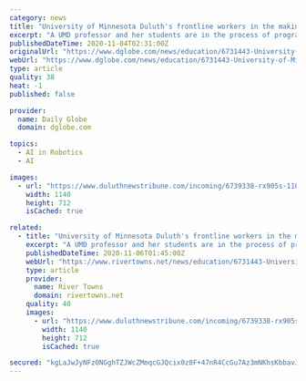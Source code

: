 ```yaml
---
category: news
title: "University of Minnesota Duluth's frontline workers in the making: robots"
excerpt: "A UMD professor and her students are in the process of programming \"COVID gossip bots\" to socialize with and monitor isolated residents of assisted living facilities."
publishedDateTime: 2020-11-04T02:31:00Z
originalUrl: "https://www.dglobe.com/news/education/6731443-University-of-Minnesota-Duluths-frontline-workers-in-the-making-robots"
webUrl: "https://www.dglobe.com/news/education/6731443-University-of-Minnesota-Duluths-frontline-workers-in-the-making-robots"
type: article
quality: 38
heat: -1
published: false

provider:
  name: Daily Globe
  domain: dglobe.com

topics:
  - AI in Robotics
  - AI

images:
  - url: "https://www.duluthnewstribune.com/incoming/6739338-rx905s-110220.N.DNT.CovidBot-c01.JPG/alternates/BASE_LANDSCAPE/110220.N.DNT.CovidBot%20c01.JPG"
    width: 1140
    height: 712
    isCached: true

related:
  - title: "University of Minnesota Duluth's frontline workers in the making: robots"
    excerpt: "A UMD professor and her students are in the process of programming \"COVID gossip bots\" to socialize with and monitor isolated residents of assisted living facilities."
    publishedDateTime: 2020-11-06T01:45:00Z
    webUrl: "https://www.rivertowns.net/news/education/6731443-University-of-Minnesota-Duluths-frontline-workers-in-the-making-robots"
    type: article
    provider:
      name: River Towns
      domain: rivertowns.net
    quality: 40
    images:
      - url: "https://www.duluthnewstribune.com/incoming/6739338-rx905s-110220.N.DNT.CovidBot-c01.JPG/alternates/BASE_LANDSCAPE/110220.N.DNT.CovidBot%20c01.JPG"
        width: 1140
        height: 712
        isCached: true

secured: "kgLaJwJyNFzONGghTZJWcZMmqcGJQcix0z0F+47nR4CcGu7Az3mNKhsKbbavJTQ2tZIEpUZVFE7iyBNMxZmfNI+Ks69A8/wClrnkJV4hDl6q83YYX0vJkhmk9OC9LCQawdMNdTs7zf5nXSrBHjEKgunomX5dwZlo6pVNooehO238fZocNI1aJwMvCZJ0qkwlYJGZkhzzhSTCvpQJsI3iFpJrqS879J7bdHnSqACCLppSPv/LiXS/pM7b9ptVTIo4Eo2Ul5FeZDxE4wuQhTd1zPhhGx/pHBftsUjtPiSYwotGZm0Rak9B/8huGZO5GOz+i2S2kpVfZRfFHKASSn3E3/fbVy5a5BtqYJyZkKiZyDw=;Y2PrIyBNXTrKwmJAj5iftA=="
---
```


